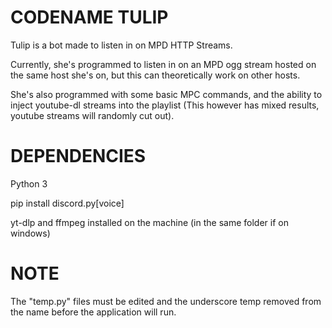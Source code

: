 CODENAME TULIP
==============
Tulip is a bot made to listen in on MPD HTTP Streams. 

Currently, she's programmed to listen in on an MPD ogg stream hosted on the same host she's on, but this can theoretically work on other hosts. 

She's also programmed with some basic MPC commands, and the ability to inject youtube-dl streams into the playlist (This however has mixed results, youtube streams will randomly cut out).

DEPENDENCIES
=============
Python 3

pip install discord.py[voice]

yt-dlp and ffmpeg installed on the machine (in the same folder if on windows)

NOTE
=============
The "temp.py" files must be edited and the underscore temp removed from the
name before the application will run.
